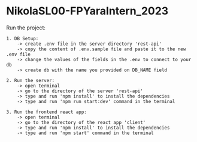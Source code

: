 # NikolaSL00-FPYaraIntern_2023

Run the project:

    1. DB Setup:
        -> create .env file in the server directory 'rest-api'
        -> copy the content of .env.sample file and paste it to the new .env file
        -> change the values of the fields in the .env to connect to your db
        -> create db with the name you provided on DB_NAME field

    2. Run the server:
        -> open terminal
        -> go to the directory of the server 'rest-api'
        -> type and run 'npm install' to install the dependencies
        -> type and run 'npm run start:dev' command in the terminal

    3. Run the frontend react app:
        -> open terminal
        -> go to the directory of the react app 'client'
        -> type and run 'npm install' to install the dependencies
        -> type and run 'npm start' command in the terminal
